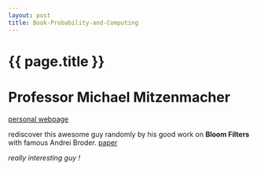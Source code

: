 ```yaml
---
layout: post
title: Book-Probability-and-Computing
---
```


{{ page.title }}
================

# Professor Michael Mitzenmacher

[personal webpage](http://www.eecs.harvard.edu/~michaelm/) 

rediscover this awesome guy randomly by his good work on **Bloom Filters** with famous Andrei Broder. [paper](http://www.eecs.harvard.edu/~michaelm/postscripts/im2005b.pdf)

*really interesting guy !*



